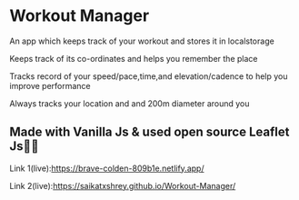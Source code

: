 # Workout Manager

An app which keeps track of your workout and stores it in localstorage 

Keeps track of its co-ordinates and helps you remember the place 

Tracks record of your speed/pace,time,and elevation/cadence to help you improve performance

Always tracks your location and and 200m diameter around you

## Made with Vanilla Js & used open source Leaflet Js🐱‍👤

Link 1(live):https://brave-colden-809b1e.netlify.app/

Link 2(live):https://saikatxshrey.github.io/Workout-Manager/
